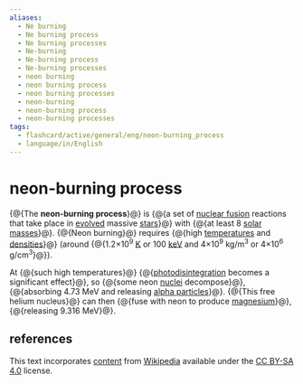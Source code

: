 ```yaml
---
aliases:
  - Ne burning
  - Ne burning process
  - Ne burning processes
  - Ne-burning
  - Ne-burning process
  - Ne-burning processes
  - neon burning
  - neon burning process
  - neon burning processes
  - neon-burning
  - neon-burning process
  - neon-burning processes
tags:
  - flashcard/active/general/eng/neon-burning_process
  - language/in/English
---
```


# neon-burning process

{@{The __neon-burning process__}@} is {@{a set of [nuclear fusion](nuclear%20fusion.md) reactions that take place in [evolved](stellar%20evolution.md) massive [stars](star.md)}@} with {@{at least 8 [solar masses](solar%20mass.md)}@}. {@{Neon burning}@} requires {@{high [temperatures](temperature.md) and [densities](density.md)}@} \(around {@{1.2×10<sup>9</sup> [K](Kelvin.md) or 100 [keV](electronvolt.md) and 4×10<sup>9</sup> kg/m<sup>3</sup> or 4×10<sup>6</sup> g/cm<sup>3</sup>}@}\). <!--SR:!2025-10-23,270,250!2025-12-04,165,170!2025-10-30,44,294!2025-10-30,44,294!2026-03-25,154,314!2026-03-24,153,314-->

At {@{such high temperatures}@} {@{[photodisintegration](photodisintegration.md) becomes a significant effect}@}, so {@{some neon [nuclei](atomic%20nucleus.md) decompose}@}, {@{absorbing 4.73 MeV and releasing [alpha particles](alpha%20particle.md)}@}. {@{This free helium nucleus}@} can then {@{fuse with neon to produce [magnesium](magnesium.md)}@}, {@{releasing 9.316 MeV}@}. <!--SR:!2025-12-18,109,170!2026-05-10,395,230!2025-10-30,44,294!2025-11-04,48,294!2026-03-23,152,314!2025-10-30,44,294!2026-03-24,153,314-->

## references

This text incorporates [content](https://en.wikipedia.org/wiki/neon-burning_process) from [Wikipedia](Wikipedia.md) available under the [CC BY-SA 4.0](https://creativecommons.org/licenses/by-sa/4.0/) license.
